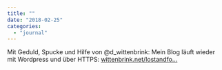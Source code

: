 ```yaml
---
title: ""
date: "2018-02-25"
categories: 
  - "journal"
---
```


Mit Geduld, Spucke und Hilfe von @d\_wittenbrink: Mein Blog läuft wieder mit Wordpress und über HTTPS: [wittenbrink.net/lostandfo...](https://wittenbrink.net/lostandfound/)
